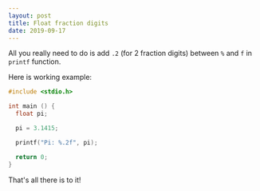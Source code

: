 ```yaml
---
layout: post
title: Float fraction digits
date: 2019-09-17
---
```


All you really need to do is add `.2` (for 2 fraction digits) between `%` and `f` in `printf` function.

Here is working example:

```c
#include <stdio.h>

int main () {
  float pi;

  pi = 3.1415;

  printf("Pi: %.2f", pi);

  return 0;
}
```

That's all there is to it!
